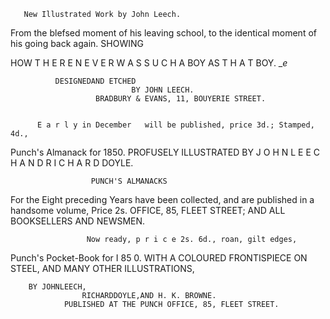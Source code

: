        New Illustrated Work by John Leech.




  From the blefsed moment of his leaving school, to the identical
                moment of his going back again.
                                          SHOWING

   HOW T H E R E N E V E R W A S S U C H A BOY
                                  AS T H A T BOY.
                                         __e_

              DESIGNEDAND ETCHED
                               BY JOHN LEECH.
                       BRADBURY & EVANS, 11, BOUYERIE STREET.


          E a r l y in December   will be published, price 3d.; Stamped, 4d.,


 Punch's Almanack
     for 1850.
                     PROFUSELY   ILLUSTRATED
         BY J O H N L E E C H A N D R I C H A R D DOYLE.

                      PUNCH'S ALMANACKS
 For the Eight preceding Years have been collected, and are published in a handsome volume,
                                         Price 2s.
          OFFICE, 85, FLEET STREET; AND ALL BOOKSELLERS AND NEWSMEN.


                     Now ready, p r i c e 2s. 6d., roan, gilt edges,

Punch's Pocket-Book for I 85 0.
                 WITH A COLOURED FRONTISPIECE ON STEEL,
                              AND MANY OTHER ILLUSTRATIONS,

        BY JOHNLEECH,
                    RICHARDDOYLE,AND H. K. BROWNE.
                PUBLISHED AT THE PUNCH OFFICE, 85, FLEET STREET.

